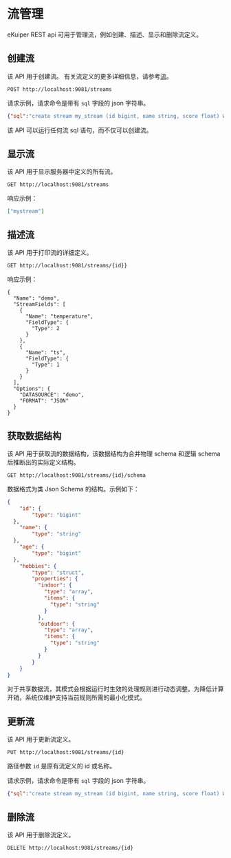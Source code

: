 
# 流管理

eKuiper REST api 可用于管理流，例如创建、描述、显示和删除流定义。

## 创建流

该 API 用于创建流。 有关流定义的更多详细信息，请参考[流](../../sqls/streams.md)。

```shell
POST http://localhost:9081/streams
```

请求示例，请求命令是带有 `sql` 字段的 json 字符串。

```json
{"sql":"create stream my_stream (id bigint, name string, score float) WITH ( datasource = \"topic/temperature\", FORMAT = \"json\", KEY = \"id\")"}
```

该 API 可以运行任何流 sql 语句，而不仅可以创建流。

## 显示流

该 API 用于显示服务器中定义的所有流。

```shell
GET http://localhost:9081/streams
```

响应示例：

```json
["mystream"]
```

## 描述流

该 API 用于打印流的详细定义。

```shell
GET http://localhost:9081/streams/{id}}
```

响应示例：

```shell
{
  "Name": "demo",
  "StreamFields": [
    {
      "Name": "temperature",
      "FieldType": {
        "Type": 2
      }
    },
    {
      "Name": "ts",
      "FieldType": {
        "Type": 1
      }
    }
  ],
  "Options": {
    "DATASOURCE": "demo",
    "FORMAT": "JSON"
  }
}
```

## 获取数据结构

该 API 用于获取流的数据结构，该数据结构为合并物理 schema 和逻辑 schema 后推断出的实际定义结构。

```shell
GET http://localhost:9081/streams/{id}/schema
```

数据格式为类 Json Schema 的结构。示例如下：

```json
{
    "id": {
        "type": "bigint"
  },
    "name": {
        "type": "string"
  },
    "age": {
        "type": "bigint"
  },
    "hobbies": {
        "type": "struct",
        "properties": {
          "indoor": {
            "type": "array",
            "items": {
              "type": "string"
            }
          },
          "outdoor": {
            "type": "array",
            "items": {
              "type": "string"
            }
          }
        }
    }
}
```

对于共享数据流，其模式会根据运行时生效的处理规则进行动态调整。为降低计算开销，系统仅维护支持当前规则所需的最小化模式。

## 更新流

该 API 用于更新流定义。

```shell
PUT http://localhost:9081/streams/{id}
```

路径参数  `id` 是原有流定义的 id 或名称。

请求示例，请求命令是带有 `sql` 字段的 json 字符串。

```json
{"sql":"create stream my_stream (id bigint, name string, score float) WITH ( datasource = \"topic/temperature\", FORMAT = \"json\", KEY = \"id\")"}
```

## 删除流

该 API 用于删除流定义。

```shell
DELETE http://localhost:9081/streams/{id}
```
